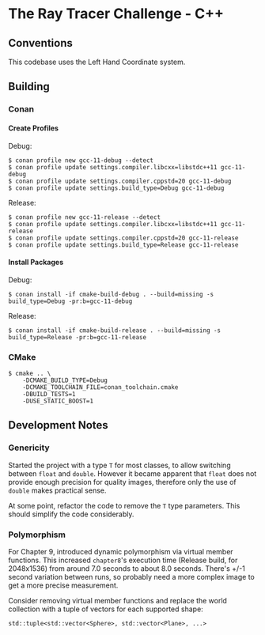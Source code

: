 # The Ray Tracer Challenge - C++

## Conventions

This codebase uses the Left Hand Coordinate system.

## Building

### Conan

#### Create Profiles

Debug:
```
$ conan profile new gcc-11-debug --detect 
$ conan profile update settings.compiler.libcxx=libstdc++11 gcc-11-debug
$ conan profile update settings.compiler.cppstd=20 gcc-11-debug
$ conan profile update settings.build_type=Debug gcc-11-debug
```

Release:
```
$ conan profile new gcc-11-release --detect 
$ conan profile update settings.compiler.libcxx=libstdc++11 gcc-11-release
$ conan profile update settings.compiler.cppstd=20 gcc-11-release
$ conan profile update settings.build_type=Release gcc-11-release
```

#### Install Packages

Debug:

```
$ conan install -if cmake-build-debug . --build=missing -s build_type=Debug -pr:b=gcc-11-debug
```

Release:

```
$ conan install -if cmake-build-release . --build=missing -s build_type=Release -pr:b=gcc-11-release
```

### CMake

```
$ cmake .. \
    -DCMAKE_BUILD_TYPE=Debug
    -DCMAKE_TOOLCHAIN_FILE=conan_toolchain.cmake
    -DBUILD_TESTS=1
    -DUSE_STATIC_BOOST=1
```

## Development Notes

### Genericity

Started the project with a type `T` for most classes, to allow switching between `float` and `double`.
However it became apparent that `float` does not provide enough precision for quality images, therefore only the use of
`double` makes practical sense.

At some point, refactor the code to remove the `T` type parameters. This should simplify the code considerably.

### Polymorphism

For Chapter 9, introduced dynamic polymorphism via virtual member functions.
This increased `chapter8`'s execution time (Release build, for 2048x1536) from around 7.0 seconds to about 8.0 seconds.
There's +/-1 second variation between runs, so probably need a more complex image to get a more precise measurement.

Consider removing virtual member functions and replace the world collection with a tuple of vectors for each supported
shape:

`std::tuple<std::vector<Sphere>, std::vector<Plane>, ...>`

